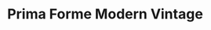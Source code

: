 ---
title: "Prima Forme Modern Vintage"
url: /georgetown/prima-forme-modern-vintage/
shop: antiques
---